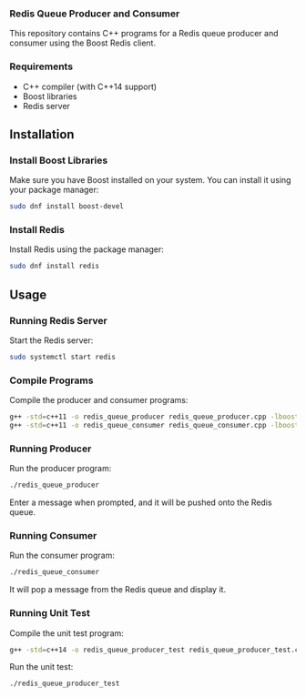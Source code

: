 


### Redis Queue Producer and Consumer

This repository contains C++ programs for a Redis queue producer and consumer using the Boost Redis client.

### Requirements

- C++ compiler (with C++14 support)
- Boost libraries
- Redis server

## Installation

### Install Boost Libraries

Make sure you have Boost installed on your system. You can install it using your package manager:

```bash
sudo dnf install boost-devel
```

### Install Redis

Install Redis using the package manager:

```bash
sudo dnf install redis
```

## Usage

### Running Redis Server

Start the Redis server:

```bash
sudo systemctl start redis
```

### Compile Programs

Compile the producer and consumer programs:

```bash
g++ -std=c++11 -o redis_queue_producer redis_queue_producer.cpp -lboost_system -lboost_thread -lpthread
g++ -std=c++11 -o redis_queue_consumer redis_queue_consumer.cpp -lboost_system -lboost_thread -lpthread
```

### Running Producer

Run the producer program:

```bash
./redis_queue_producer
```

Enter a message when prompted, and it will be pushed onto the Redis queue.

### Running Consumer

Run the consumer program:

```bash
./redis_queue_consumer
```

It will pop a message from the Redis queue and display it.

### Running Unit Test

Compile the unit test program:

```bash
g++ -std=c++14 -o redis_queue_producer_test redis_queue_producer_test.cpp -lgtest -lgtest_main -pthread
```

Run the unit test:

```bash
./redis_queue_producer_test
```


